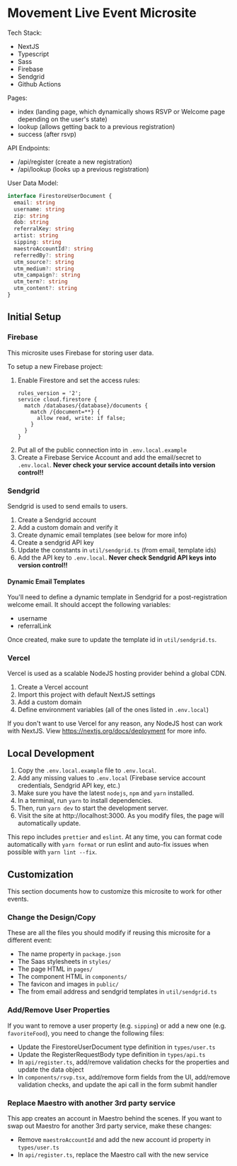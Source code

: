 # Movement Live Event Microsite

Tech Stack:

- NextJS
- Typescript
- Sass
- Firebase
- Sendgrid
- Github Actions

Pages:

- index (landing page, which dynamically shows RSVP or Welcome page depending on the user's state)
- lookup (allows getting back to a previous registration)
- success (after rsvp)

API Endpoints:

- /api/register (create a new registration)
- /api/lookup (looks up a previous registration)

User Data Model:

```ts
interface FirestoreUserDocument {
  email: string
  username: string
  zip: string
  dob: string
  referralKey: string
  artist: string
  sipping: string
  maestroAccountId?: string
  referredBy?: string
  utm_source?: string
  utm_medium?: string
  utm_campaign?: string
  utm_term?: string
  utm_content?: string
}
```

## Initial Setup

### Firebase

This microsite uses Firebase for storing user data.

To setup a new Firebase project:

1.  Enable Firestore and set the access rules:
    ```
    rules_version = '2';
    service cloud.firestore {
      match /databases/{database}/documents {
        match /{document=**} {
          allow read, write: if false;
        }
      }
    }
    ```
2.  Put all of the public connection into in `.env.local.example`
3.  Create a Firebase Service Account and add the email/secret to `.env.local`. **Never check your service account details into version control!!**

### Sendgrid

Sendgrid is used to send emails to users.

1.  Create a Sendgrid account
2.  Add a custom domain and verify it
3.  Create dynamic email templates (see below for more info)
4.  Create a sendgrid API key
5.  Update the constants in `util/sendgrid.ts` (from email, template ids)
6.  Add the API key to `.env.local`. **Never check Sendgrid API keys into version control!!**

#### Dynamic Email Templates

You'll need to define a dynamic template in Sendgrid for a post-registration welcome email. It should accept the following variables:

- username
- referralLink

Once created, make sure to update the template id in `util/sendgrid.ts`.

### Vercel

Vercel is used as a scalable NodeJS hosting provider behind a global CDN.

1.  Create a Vercel account
2.  Import this project with default NextJS settings
3.  Add a custom domain
4.  Define environment variables (all of the ones listed in `.env.local`)

If you don't want to use Vercel for any reason, any NodeJS host can work with NextJS. View https://nextjs.org/docs/deployment for more info.

## Local Development

1.  Copy the `.env.local.example` file to `.env.local`.
2.  Add any missing values to `.env.local` (Firebase service account credentials, Sendgrid API key, etc.)
3.  Make sure you have the latest `nodejs`, `npm` and `yarn` installed.
4.  In a terminal, run `yarn` to install dependencies.
5.  Then, run `yarn dev` to start the development server.
6.  Visit the site at http://localhost:3000. As you modify files, the page will automatically update.

This repo includes `prettier` and `eslint`. At any time, you can format code automatically with `yarn format` or run eslint and auto-fix issues when possible with `yarn lint --fix`.

## Customization

This section documents how to customize this microsite to work for other events.

### Change the Design/Copy

These are all the files you should modify if reusing this microsite for a different event:

- The name property in `package.json`
- The Saas stylesheets in `styles/`
- The page HTML in `pages/`
- The component HTML in `components/`
- The favicon and images in `public/`
- The from email address and sendgrid templates in `util/sendgrid.ts`

### Add/Remove User Properties

If you want to remove a user property (e.g. `sipping`) or add a new one (e.g. `favoriteFood`), you need to change the following files:

- Update the FirestoreUserDocument type definition in `types/user.ts`
- Update the RegisterRequestBody type definition in `types/api.ts`
- In `api/register.ts`, add/remove validation checks for the properties and update the data object
- In `components/rsvp.tsx`, add/remove form fields from the UI, add/remove validation checks, and update the api call in the form submit handler

### Replace Maestro with another 3rd party service

This app creates an account in Maestro behind the scenes. If you want to swap out Maestro for another 3rd party service, make these changes:

- Remove `maestroAccountId` and add the new account id property in `types/user.ts`
- In `api/register.ts`, replace the Maestro call with the new service
